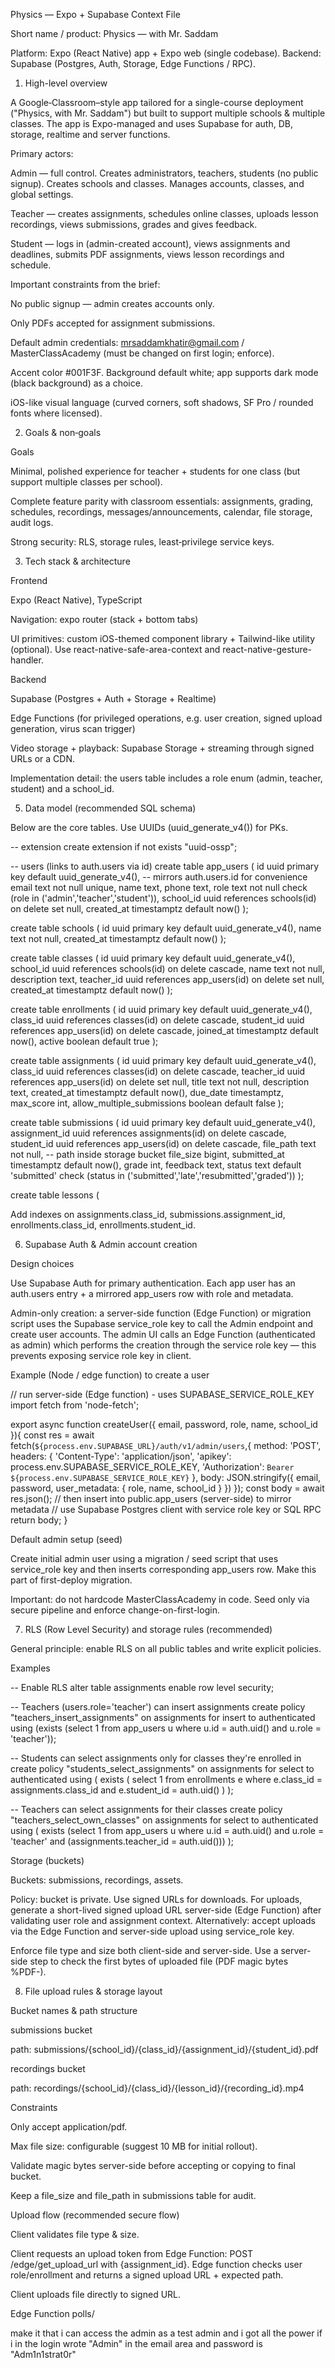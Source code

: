 Physics — Expo + Supabase Context File

Short name / product: Physics — with Mr. Saddam

Platform: Expo (React Native) app + Expo web (single codebase). Backend: Supabase (Postgres, Auth, Storage, Edge Functions / RPC).

1. High-level overview

A Google‑Classroom–style app tailored for a single-course deployment ("Physics, with Mr. Saddam") but built to support multiple schools & multiple classes. The app is Expo-managed and uses Supabase for auth, DB, storage, realtime and server functions.

Primary actors:

Admin — full control. Creates administrators, teachers, students (no public signup). Creates schools and classes. Manages accounts, classes, and global settings.

Teacher — creates assignments, schedules online classes, uploads lesson recordings, views submissions, grades and gives feedback.

Student — logs in (admin-created account), views assignments and deadlines, submits PDF assignments, views lesson recordings and schedule.

Important constraints from the brief:

No public signup — admin creates accounts only.

Only PDFs accepted for assignment submissions.

Default admin credentials: mrsaddamkhatir@gmail.com / MasterClassAcademy (must be changed on first login; enforce).

Accent color #001F3F. Background default white; app supports dark mode (black background) as a choice.

iOS-like visual language (curved corners, soft shadows, SF Pro / rounded fonts where licensed).

2. Goals & non‑goals

Goals

Minimal, polished experience for teacher + students for one class (but support multiple classes per school).

Complete feature parity with classroom essentials: assignments, grading, schedules, recordings, messages/announcements, calendar, file storage, audit logs.

Strong security: RLS, storage rules, least‑privilege service keys.

3. Tech stack & architecture

Frontend

Expo (React Native), TypeScript

Navigation: expo router (stack + bottom tabs)

UI primitives: custom iOS-themed component library + Tailwind-like utility (optional). Use react-native-safe-area-context and react-native-gesture-handler.

Backend

Supabase (Postgres + Auth + Storage + Realtime)

Edge Functions (for privileged operations, e.g. user creation, signed upload generation, virus scan trigger)

Video storage + playback: Supabase Storage + streaming through signed URLs or a CDN.

Implementation detail: the users table includes a role enum (admin, teacher, student) and a school_id.

5. Data model (recommended SQL schema)

Below are the core tables. Use UUIDs (uuid_generate_v4()) for PKs.

-- extension
create extension if not exists "uuid-ossp";


-- users (links to auth.users via id)
create table app_users (
  id uuid primary key default uuid_generate_v4(), -- mirrors auth.users.id for convenience
  email text not null unique,
  name text,
  phone text,
  role text not null check (role in ('admin','teacher','student')),
  school_id uuid references schools(id) on delete set null,
  created_at timestamptz default now()
);


create table schools (
  id uuid primary key default uuid_generate_v4(),
  name text not null,
  created_at timestamptz default now()
);


create table classes (
  id uuid primary key default uuid_generate_v4(),
  school_id uuid references schools(id) on delete cascade,
  name text not null,
  description text,
  teacher_id uuid references app_users(id) on delete set null,
  created_at timestamptz default now()
);


create table enrollments (
  id uuid primary key default uuid_generate_v4(),
  class_id uuid references classes(id) on delete cascade,
  student_id uuid references app_users(id) on delete cascade,
  joined_at timestamptz default now(),
  active boolean default true
);


create table assignments (
  id uuid primary key default uuid_generate_v4(),
  class_id uuid references classes(id) on delete cascade,
  teacher_id uuid references app_users(id) on delete set null,
  title text not null,
  description text,
  created_at timestamptz default now(),
  due_date timestamptz,
  max_score int,
  allow_multiple_submissions boolean default false
);


create table submissions (
  id uuid primary key default uuid_generate_v4(),
  assignment_id uuid references assignments(id) on delete cascade,
  student_id uuid references app_users(id) on delete cascade,
  file_path text not null, -- path inside storage bucket
  file_size bigint,
  submitted_at timestamptz default now(),
  grade int,
  feedback text,
  status text default 'submitted' check (status in ('submitted','late','resubmitted','graded'))
);


create table lessons (

Add indexes on assignments.class_id, submissions.assignment_id, enrollments.class_id, enrollments.student_id.

6. Supabase Auth & Admin account creation

Design choices

Use Supabase Auth for primary authentication. Each app user has an auth.users entry + a mirrored app_users row with role and metadata.

Admin-only creation: a server-side function (Edge Function) or migration script uses the Supabase service_role key to call the Admin endpoint and create user accounts. The admin UI calls an Edge Function (authenticated as admin) which performs the creation through the service role key — this prevents exposing service role key in client.

Example (Node / edge function) to create a user

// run server-side (Edge function) - uses SUPABASE_SERVICE_ROLE_KEY
import fetch from 'node-fetch';


export async function createUser({ email, password, role, name, school_id }){
  const res = await fetch(`${process.env.SUPABASE_URL}/auth/v1/admin/users`,{
    method: 'POST',
    headers: {
      'Content-Type': 'application/json',
      'apikey': process.env.SUPABASE_SERVICE_ROLE_KEY,
      'Authorization': `Bearer ${process.env.SUPABASE_SERVICE_ROLE_KEY}`
    },
    body: JSON.stringify({ email, password, user_metadata: { role, name, school_id } })
  });
  const body = await res.json();
  // then insert into public.app_users (server-side) to mirror metadata
  // use Supabase Postgres client with service role key or SQL RPC
  return body;
}

Default admin setup (seed)

Create initial admin user using a migration / seed script that uses service_role key and then inserts corresponding app_users row. Make this part of first-deploy migration.

Important: do not hardcode MasterClassAcademy in code. Seed only via secure pipeline and enforce change-on-first-login.

7. RLS (Row Level Security) and storage rules (recommended)

General principle: enable RLS on all public tables and write explicit policies.

Examples

-- Enable RLS
alter table assignments enable row level security;


-- Teachers (users.role='teacher') can insert assignments
create policy "teachers_insert_assignments" on assignments
  for insert
  to authenticated
  using (exists (select 1 from app_users u where u.id = auth.uid() and u.role = 'teacher'));


-- Students can select assignments only for classes they're enrolled in
create policy "students_select_assignments" on assignments
  for select
  to authenticated
  using (
    exists (
      select 1 from enrollments e
      where e.class_id = assignments.class_id
        and e.student_id = auth.uid()
    )
  );


-- Teachers can select assignments for their classes
create policy "teachers_select_own_classes" on assignments
  for select
  to authenticated
  using (
    exists (select 1 from app_users u where u.id = auth.uid() and u.role = 'teacher' and (assignments.teacher_id = auth.uid()))
  );

Storage (buckets)

Buckets: submissions, recordings, assets.

Policy: bucket is private. Use signed URLs for downloads. For uploads, generate a short-lived signed upload URL server-side (Edge Function) after validating user role and assignment context. Alternatively: accept uploads via the Edge Function and server-side upload using service_role key.

Enforce file type and size both client-side and server-side. Use a server-side step to check the first bytes of uploaded file (PDF magic bytes %PDF-).

8. File upload rules & storage layout

Bucket names & path structure

submissions bucket

path: submissions/{school_id}/{class_id}/{assignment_id}/{student_id}.pdf

recordings bucket

path: recordings/{school_id}/{class_id}/{lesson_id}/{recording_id}.mp4

Constraints

Only accept application/pdf.

Max file size: configurable (suggest 10 MB for initial rollout).

Validate magic bytes server-side before accepting or copying to final bucket.

Keep a file_size and file_path in submissions table for audit.

Upload flow (recommended secure flow)

Client validates file type & size.

Client requests an upload token from Edge Function: POST /edge/get_upload_url with {assignment_id}. Edge function checks user role/enrollment and returns a signed upload URL + expected path.

Client uploads file directly to signed URL.

Edge Function polls/




make it that i can access the admin as a test admin and i got all the power if i in the login wrote "Admin" in the email area and password is "Adm1n1strat0r"